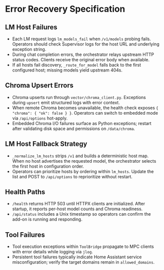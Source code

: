 # Error Recovery Specification

## LM Host Failures
- Each LM request logs `lm_models_fail` when `/v1/models` probing fails. Operators should check Supervisor logs for the host URL and underlying exception string.
- During chat completion errors, the orchestrator relays upstream HTTP status codes. Clients receive the original error body when available.
- If all hosts fail discovery, `_route_for_model` falls back to the first configured host; missing models yield upstream 404s.

## Chroma Upsert Errors
- Chroma upserts run through `vector/chroma_client.py`. Exceptions during `upsert` emit structured logs with error context.
- When remote Chroma becomes unavailable, the health check exposes `{ "chroma": { "ok": false } }`. Operators can switch to embedded mode via `/api/options` hot-apply.
- Embedded Chroma I/O failures surface as Python exceptions; restart after validating disk space and permissions on `/data/chroma`.

## LM Host Fallback Strategy
- `_normalize_lm_hosts` strips `/v1` and builds a deterministic host map. When no host advertises the requested model, the orchestrator selects the first host in configuration order.
- Operators can prioritize hosts by ordering within `lm_hosts`. Update the list and POST to `/api/options` to reprioritize without restart.

## Health Paths
- `/health` returns HTTP 503 until HTTPX clients are initialized. After startup, it reports per-host model counts and Chroma readiness.
- `/api/status` includes a Unix timestamp so operators can confirm the add-on is running and responding.

## Tool Failures
- Tool execution exceptions within `ToolBridge` propagate to MPC clients with error details while logging via `jlog`.
- Persistent tool failures typically indicate Home Assistant service misconfiguration; verify the target domains remain in `allowed_domains`.
